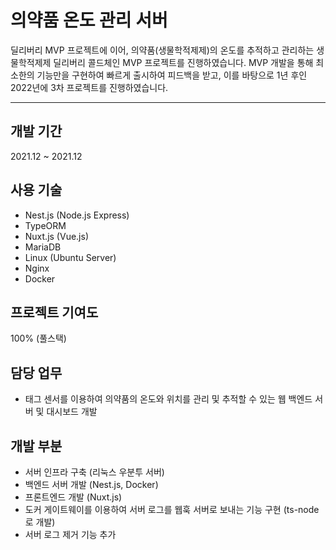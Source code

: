 # 의약품 온도 관리 서버

딜리버리 MVP 프로젝트에 이어, 의약품(생물학적제제)의 온도를 추적하고 관리하는 생물학적제제 딜리버리 콜드체인 MVP 프로젝트를 진행하였습니다. MVP 개발을 통해 최소한의 기능만을 구현하여 빠르게 출시하여 피드백을 받고, 이를 바탕으로 1년 후인 2022년에 3차 프로젝트를 진행하였습니다.

---

## 개발 기간

2021.12 ~ 2021.12

## 사용 기술

- Nest.js (Node.js Express)
- TypeORM
- Nuxt.js (Vue.js)
- MariaDB
- Linux (Ubuntu Server)
- Nginx
- Docker

## 프로젝트 기여도

100% (풀스택)

## 담당 업무

- 태그 센서를 이용하여 의약품의 온도와 위치를 관리 및 추적할 수 있는 웹 백엔드 서버 및 대시보드 개발

## 개발 부분

- 서버 인프라 구축 (리눅스 우분투 서버)
- 백엔드 서버 개발 (Nest.js, Docker)
- 프론트엔드 개발 (Nuxt.js)
- 도커 게이트웨이를 이용하여 서버 로그를 웹훅 서버로 보내는 기능 구현 (ts-node로 개발)
- 서버 로그 제거 기능 추가
